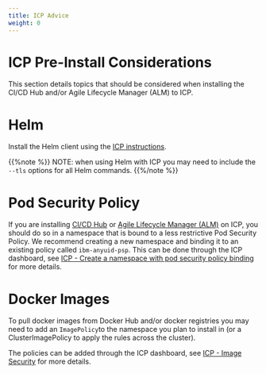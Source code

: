 ```yaml
---
title: ICP Advice
weight: 0
---
```


# ICP Pre-Install Considerations

This section details topics that should be considered when installing the CI/CD Hub and/or Agile Lifecycle Manager (ALM) to ICP.

# Helm

Install the Helm client using the [ICP instructions](https://www.ibm.com/support/knowledgecenter/en/SSBS6K_2.1.0.3/app_center/create_helm_cli.html).

{{%note %}}
NOTE: when using Helm with ICP you may need to include the `--tls` options for all Helm commands.
{{%/note %}}

# Pod Security Policy

If you are installing [CI/CD Hub](/installation/cicdhub/cicd-hub-start.md) or [Agile Lifecycle Manager (ALM)](/installation/lm/alm-start/) on ICP, you should do so in a namespace that is bound to a less restrictive Pod Security Policy. We recommend creating a new namespace and binding it to an existing policy called `ibm-anyuid-psp`. This can be done through the ICP dashboard, see [ICP - Create a namespace with pod security policy binding](https://www.ibm.com/support/knowledgecenter/en/SSBS6K_3.1.2/user_management/create_namespace_pspbind.html) for more details.

# Docker Images

To pull docker images from Docker Hub and/or docker registries you may need to add an `ImagePolicy`to the namespace you plan to install in (or a ClusterImagePolicy to apply the rules across the cluster).

The policies can be added through the ICP dashboard, see [ICP - Image Security](https://www.ibm.com/support/knowledgecenter/en/SSBS6K_3.1.2/manage_images/image_security.html) for more details.



